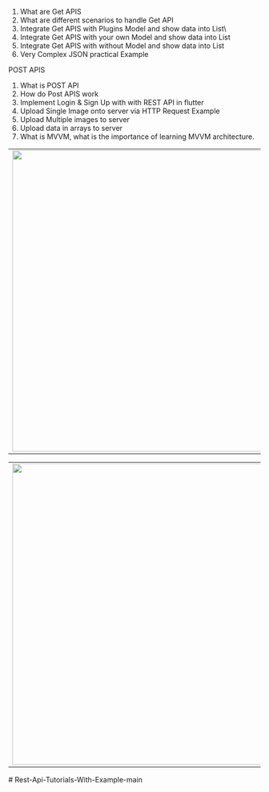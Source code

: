 1. What are Get APIS 
2. What are different scenarios to handle Get API
3. Integrate Get APIS with Plugins Model and show data into List\
4. Integrate Get APIS with your own Model and show data into List
5. Integrate Get APIS with without Model and show data into List
6. Very Complex JSON practical Example

POST APIS
1. What is POST API
2. How do Post APIS work 
3. Implement Login & Sign Up with with REST API in flutter
4. Upload Single Image onto server via HTTP Request Example 
5. Upload Multiple images to server 
6. Upload data in arrays to server 
7. What is MVVM, what is the importance of learning MVVM architecture. 

<table>
 
  <tr>
    <td valign="top"><img src="https://user-images.githubusercontent.com/47206155/156328036-4525a427-5eff-4230-9afc-7122bf953982.png" height="600"></td>
    <td valign="top"><img src="https://user-images.githubusercontent.com/47206155/156328094-95ce1160-6c54-4b27-8f5a-01e1f18217ef.png" height="600"></td>   
  </tr>
 </table>
 
 <table>
 
  <tr>
    <td valign="top"><img src="https://user-images.githubusercontent.com/47206155/156328072-6dfcb9a6-67b6-4518-afda-75629beea632.png" height="600"></td>
    <td valign="top"><img src="https://user-images.githubusercontent.com/47206155/156328080-fd9fd491-854f-4c8c-b3a4-33e8083e58aa.png" height="600"></td>   
  </tr>
 </table>

#   R e s t - A p i - T u t o r i a l s - W i t h - E x a m p l e - m a i n 
 
 
